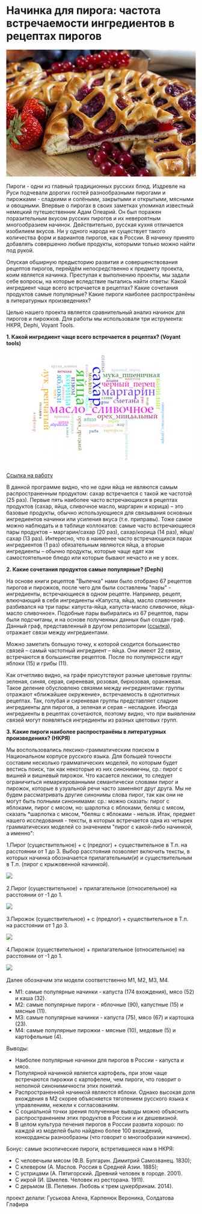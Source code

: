 # Начинка для пирога: частота встречаемости ингредиентов в рецептах пирогов

![not loaded](pir.jpg)

  Пироги - одни из главный традиционных русских блюд. Издревле на Руси подчевали дорогих гостей разнообразными пирогами и пирожками - сладкими и солёными, закрытыми и открытыми, мясными и овощными. Впервые о пирогах в своих заметках упоминал известный немецкий путешественник Адам Олеарий. Он был поражен поразительным вкусом русских пирогов и их невероятным многообразием начинок.  Действительно, русская кухня отличается изобилием вкусов. Ни у одного народа не существует такого количества форм и вариантов пирогов, как в России. В начинку принято добавлять совершенно любые продукты, которыми только можно найти под рукой. 
  
  Опуская обширную предысторию развития и совершенствования рецептов пирогов, перейдём непосредственно к предмету проекта, коим является начинка. Преступая к выполнению проекты, мы задали себе вопросы, на которые вследствие пытались найти ответы: Какой ингредиент чаще всего встречается в рецептах? Какие сочетания продуктов самые популярные? Какие пироги наиболее распространёны в литературных произведениях? 
  
  Целью нашего проекта является сравнительный анализ начинок для пирогов и пирожков. Для работы мы использовали три иструмента: НКРЯ, Dephi, Voyant Tools.
  
**1.	Какой ингредиент чаще всего встречается в рецептах? (Voyant tools)**

![not loaded](y_fe58e631a3.jpg)

[Ссылка на работу](https://voyant-tools.org/?corpus=6641927f4db02a0cba71a2f4386dcad5) 

  В данной программе видно, что не одни яйца не являются самым распространенным продуктом: сахар встречается с такой же частотой (25 раз). Первые пять наиболее часто встречающихся в рецептах продуктов (сахар, яйца, сливочное масло, маргарин и корица) – это базовые продукты, обычно использующиеся для связывания основных ингредиентов начинки или усиления вкуса (т.е. приправы). Тоже самое можно наблюдать и в таблице коллокатов: самые часто встречающиеся пары продуктов – маргарин/сахар (20 раз), сахар/корица (14 раз), яйца/сахар (13 раз). Интересно, что в наименее часто встречающихся парах ингредиентов (1 раз) обязательным являются яйца, а вторые ингредиенты – обычно продукты, которые чаще едят как самостоятельное блюдо или которые бывают нечасто и не у всех.
  
**2.	Какие сочетания продуктов самые популярные? (Dephi)**

  На основе книги рецептов "Выпечка" нами было отобрано 67 рецептов пирогов и пирожков, после чего для были составлены "пары" - ингредиенты, встречающиеся в одном рецепте. Например, рецепт, влкючающий в себя ингредиенты «Капуста, яйца, масло сливочное» разбивался на три пары: капуста-яйца, капуста-масло сливочное, яйца-масло сливочное». Подобные пары выбирались из 67 рецептов, пары были подсчитаны, и на основе полученных данных был создан граф. Данный граф, представленный в другом репозитории ([ссылка](https://guskovaas17.github.io/network_pirogi/)), отражает связи между ингредиентами. 
  
  Можно заметить большую точку, к которой сходится большинство связей – самый частотный ингредиент – яйца. Они имеют 22 связи, встречаются в большинстве рецептов. После по популярности идут яблоки (15) и грибы (11).
  
  Как отчетливо видно, на графе присутствуют разные цветовые группы: зеленая, синяя, серая, сиреневая, розовая, бирюзовая, оранжевая. Такое деление обусловлено связями между ингредиентами: группы отражают «ближайшее окружение», встречаемость в однотипных рецептах. Так, голубая и сиреневая группы представляет сладкие ингредиенты для пирогов, а зеленая и серая – несладкие. Иногда ингредиенты в рецептах сочетаются, поэтому видно, что при выявлении связей могут появляться ингредиенты из разных цветовых групп. 

**3.	Какие пироги наиболее распространёны в литературных произведениях? (НКРЯ)**

Мы воспользовались лексико-грамматическим поиском в Национальном корпусе русского языка. Для большей точности составим несколько грамматических моделей, по которым будет вестись поиск, так как некоторые из них синонимичны, ср.: пирог с вишней и вишневый пирожок. Что касается лексики, то следует ограничиться немаркированными семантически словами пирог и пирожок, которые в узуальной речи часто заменяют друг друга. Мы не будем рассматривать другие синонимы слова пирог, так как они не могут быть полными синонимами: ср.: можно сказать: пирог с яблоками, пирог с мясом, но: шарлотка с яблоками, беляш с мясом, сказать *шарлотка с мясом, *беляш с яблоками - нельзя.
Итак, предмет нашего исследования - тексты, в которых встречается одна из четырех грамматических моделей со значением "пирог с какой-либо начинкой, а именно":

1.Пирог (существительное) + с (предлог) + существительное в Т.п. на расстоянии от 1 до 3. Выбор расстояния позволяет включить тексты, в которых начинка обозначается прилагательным(и) и существительным в Т.п. (пирог с крыжовенной начинкой).

![](https://lh4.googleusercontent.com/ETj_6YtF6bYMqbpld2Vw0BymU2pyuGvFpDaPSxBG9DlMPPTFWpqcSAXQO1qSIkK-MBwfb4qDjG0noSFQa-WlO3TPsNSZWeqEFnflpHhr5XsNcm2ogRzv0Ooak0o0dBkvgS1OX3h2)


2.Пирог (существительное) + прилагательное (относительное) на расстоянии от -1 до 1.

![](https://lh3.googleusercontent.com/Z6hb1dRPgzO4xgf5GiQtwpd2_UJK56NVXCTk5d_MHvkPB9ag2sn-flOa4dUrh4vkDv8G41zgCaKCHC0UHzmEnn8jwTpmL4FDugEUZRp6zdz2JVpdk5AtoYWtsMDeJtVsCz1jyY-E)


3.Пирожок (существительное) + с (предлог) + существительное в Т.п. на расстоянии от 1 до 3.

![](https://lh6.googleusercontent.com/m_dMzk0bEuNEFobNKD7KxIjnq6-FbRht_nGO19DB_PZNkUGm8taA2O4ogdpFdgnetBrujOR_sQ_mP8tJCPmtqpJVoLwfJLjKxRiGwAX-jcgbYL6DS6ITCpGb2ELQ35z2zH-BFxIi)


4.Пирожок (существительное) + прилагательное (относительное) на расстоянии от -1 до 1.

![](https://lh4.googleusercontent.com/W15VPjpl4DIXUa7Nmbej_Tlr9GtHvfr2ghqLBxRKV308K5iCxBWnwA0F47AlcqnkIfuqZOZgitGNi92z3yCCNG0htbx3Ya_gHp8uSE8aI-G2nLMLN7fKwQiCqe-8mD9a8Zr0NSUg)


Далее обозначим эти модели соответственно М1, М2, М3, М4.
* М1: самые популярные начинки - капуста (174 вхождения), мясо (52) и каша (32).
* М2: самые популярные пироги - яблочные (90), капустные (15) и мясные (11).
* М3: самые популярные начинки - капуста (75), мясо (67) и картошка (23).
* М4: самые популярные пирожки - мясные (10), медовые (5) и картофельные (4).

Выводы: 
* Наиболее популярные начинки для пирогов в России - капуста и мясо.
* Популярной начинкой является картофель, при этом чаще встречаются пирожки с картофелем, чем пироги, что говорит о неполной синонимичности этих понятий.
* Распространенной начинкой являются яблоки. Однако высокая доля вхождения в М2 скорее объясняется тяготением русского языка к управлениям, нежели к согласованиям.
* С социальной точки зрения полученные выводы можно объяснить распространением этих продуктов в России и их дешевизной.
* В целом культура печения пирогов в России развита хорошо: по каждой из моделей было найдено более 100 вхождений, конкордансы разнообразны (что говорит о многообразии начинок).

Бонус: самые экзотические пироги, встретившиеся нам в НКРЯ:
* С человечьим мясом (Ф.В. Булгарин. Димитрий Самозванец. 1830);
* С клевером (А. Маслов. Россия в Средней Азии. 1885);
* С устрицами (А. Пятигорский. Древний человек в городе. 2001).
* С икрой (И. Шмелев. Человек из ресторана. 1911).
* С дерьмом (В. Пелевин. Любовь к трем цукербринам. 2014).














проект делали: Гуськова Алена, Карпенюк Вероника, Солдатова Глафира

